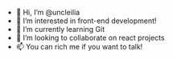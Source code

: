 - 👋 Hi, I’m @uncleilia
- 👀 I’m interested in front-end development!
- 🌱 I’m currently learning Git
- 💞️ I’m looking to collaborate on react projects
- 📫 You can rich me if you want to talk!

<!---
uncleilia/uncleilia is a ✨ special ✨ repository because its `README.md` (this file) appears on your GitHub profile.
You can click the Preview link to take a look at your changes.
--->
